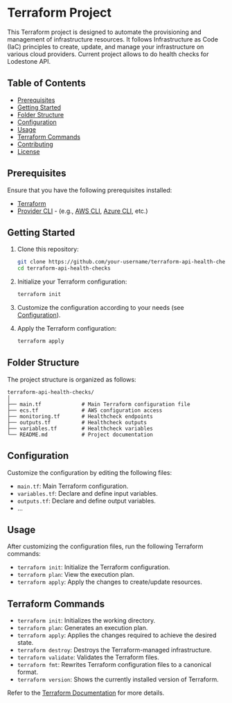 # Terraform Project

This Terraform project is designed to automate the provisioning and management of infrastructure resources. 
It follows Infrastructure as Code (IaC) principles to create, update, and manage your infrastructure on various cloud providers.
Current project allows to do health checks for Lodestone API.

## Table of Contents

- [Prerequisites](#prerequisites)
- [Getting Started](#getting-started)
- [Folder Structure](#folder-structure)
- [Configuration](#configuration)
- [Usage](#usage)
- [Terraform Commands](#terraform-commands)
- [Contributing](#contributing)
- [License](#license)

## Prerequisites

Ensure that you have the following prerequisites installed:

- [Terraform](https://www.terraform.io/downloads.html)
- [Provider CLI](#) - (e.g., [AWS CLI](https://aws.amazon.com/cli/), [Azure CLI](https://docs.microsoft.com/en-us/cli/azure/install-azure-cli), etc.)

## Getting Started

1. Clone this repository:

   ```bash
   git clone https://github.com/your-username/terraform-api-health-checks.git
   cd terraform-api-health-checks
   ```

2. Initialize your Terraform configuration:

   ```bash
   terraform init
   ```

3. Customize the configuration according to your needs (see [Configuration](#configuration)).

4. Apply the Terraform configuration:

   ```bash
   terraform apply
   ```

## Folder Structure

The project structure is organized as follows:

```
terraform-api-health-checks/
│
├── main.tf             # Main Terraform configuration file
├── ecs.tf              # AWS configuration access
├── monitoring.tf       # Healthcheck endpoints
├── outputs.tf          # Healthcheck outputs
├── variables.tf        # Healthcheck variables
└── README.md           # Project documentation
```

## Configuration

Customize the configuration by editing the following files:

- `main.tf`: Main Terraform configuration.
- `variables.tf`: Declare and define input variables.
- `outputs.tf`: Declare and define output variables.
- ...

## Usage

After customizing the configuration files, run the following Terraform commands:

- `terraform init`: Initialize the Terraform configuration.
- `terraform plan`: View the execution plan.
- `terraform apply`: Apply the changes to create/update resources.

## Terraform Commands

- `terraform init`: Initializes the working directory.
- `terraform plan`: Generates an execution plan.
- `terraform apply`: Applies the changes required to achieve the desired state.
- `terraform destroy`: Destroys the Terraform-managed infrastructure.
- `terraform validate`: Validates the Terraform files.
- `terraform fmt`: Rewrites Terraform configuration files to a canonical format.
- `terraform version`: Shows the currently installed version of Terraform.

Refer to the [Terraform Documentation](https://www.terraform.io/docs/) for more details.

